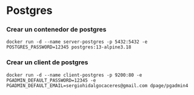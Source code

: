 # Postgres

### Crear un contenedor de postgres

```
docker run -d --name server-postgres -p 5432:5432 -e POSTGRES_PASSWORD=12345 postgres:13-alpine3.18
```

### Crear un client de postgres

```
docker run -d --name client-postgres -p 9200:80 -e PGADMIN_DEFAULT_PASSWORD=12345 -e PGADMIN_DEFAULT_EMAIL=sergiohidalgocaceres@gmail.com dpage/pgadmin4
```
